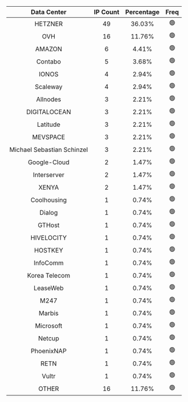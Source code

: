 | Data Center | IP Count | Percentage | Freq |
|:------------:|:--------:|:-----------:|:-----:|
| HETZNER | 49 | 36.03% | 🟢 |
| OVH | 16 | 11.76% | 🟢 |
| AMAZON | 6 | 4.41% | 🟢 |
| Contabo | 5 | 3.68% | 🟢 |
| IONOS | 4 | 2.94% | 🟢 |
| Scaleway | 4 | 2.94% | 🟢 |
| Allnodes | 3 | 2.21% | 🟢 |
| DIGITALOCEAN | 3 | 2.21% | 🟢 |
| Latitude | 3 | 2.21% | 🟢 |
| MEVSPACE | 3 | 2.21% | 🟢 |
| Michael Sebastian Schinzel | 3 | 2.21% | 🟢 |
| Google-Cloud | 2 | 1.47% | 🟢 |
| Interserver | 2 | 1.47% | 🟢 |
| XENYA | 2 | 1.47% | 🟢 |
| Coolhousing | 1 | 0.74% | 🟢 |
| Dialog | 1 | 0.74% | 🟢 |
| GTHost | 1 | 0.74% | 🟢 |
| HIVELOCITY | 1 | 0.74% | 🟢 |
| HOSTKEY | 1 | 0.74% | 🟢 |
| InfoComm | 1 | 0.74% | 🟢 |
| Korea Telecom | 1 | 0.74% | 🟢 |
| LeaseWeb | 1 | 0.74% | 🟢 |
| M247 | 1 | 0.74% | 🟢 |
| Marbis | 1 | 0.74% | 🟢 |
| Microsoft | 1 | 0.74% | 🟢 |
| Netcup | 1 | 0.74% | 🟢 |
| PhoenixNAP | 1 | 0.74% | 🟢 |
| RETN | 1 | 0.74% | 🟢 |
| Vultr | 1 | 0.74% | 🟢 |
| OTHER | 16 | 11.76% | 🟢 |